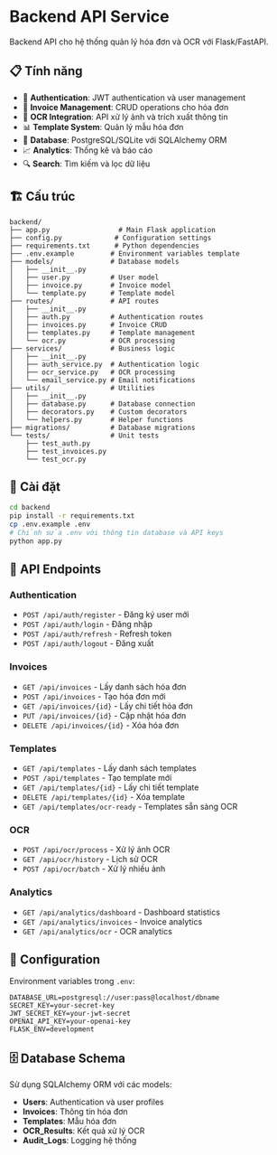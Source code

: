 # Backend API Service

Backend API cho hệ thống quản lý hóa đơn và OCR với Flask/FastAPI.

## 📋 Tính năng

- 🔐 **Authentication**: JWT authentication và user management
- 📄 **Invoice Management**: CRUD operations cho hóa đơn
- 🤖 **OCR Integration**: API xử lý ảnh và trích xuất thông tin
- 📊 **Template System**: Quản lý mẫu hóa đơn
- 💾 **Database**: PostgreSQL/SQLite với SQLAlchemy ORM
- 📈 **Analytics**: Thống kê và báo cáo
- 🔍 **Search**: Tìm kiếm và lọc dữ liệu

## 🏗️ Cấu trúc

```
backend/
├── app.py                 # Main Flask application
├── config.py             # Configuration settings
├── requirements.txt      # Python dependencies
├── .env.example         # Environment variables template
├── models/              # Database models
│   ├── __init__.py
│   ├── user.py          # User model
│   ├── invoice.py       # Invoice model
│   └── template.py      # Template model
├── routes/              # API routes
│   ├── __init__.py
│   ├── auth.py          # Authentication routes
│   ├── invoices.py      # Invoice CRUD
│   ├── templates.py     # Template management
│   └── ocr.py           # OCR processing
├── services/            # Business logic
│   ├── __init__.py
│   ├── auth_service.py  # Authentication logic
│   ├── ocr_service.py   # OCR processing
│   └── email_service.py # Email notifications
├── utils/               # Utilities
│   ├── __init__.py
│   ├── database.py      # Database connection
│   ├── decorators.py    # Custom decorators
│   └── helpers.py       # Helper functions
├── migrations/          # Database migrations
└── tests/               # Unit tests
    ├── test_auth.py
    ├── test_invoices.py
    └── test_ocr.py
```

## 🚀 Cài đặt

```bash
cd backend
pip install -r requirements.txt
cp .env.example .env
# Chỉnh sửa .env với thông tin database và API keys
python app.py
```

## 📡 API Endpoints

### Authentication

- `POST /api/auth/register` - Đăng ký user mới
- `POST /api/auth/login` - Đăng nhập
- `POST /api/auth/refresh` - Refresh token
- `POST /api/auth/logout` - Đăng xuất

### Invoices

- `GET /api/invoices` - Lấy danh sách hóa đơn
- `POST /api/invoices` - Tạo hóa đơn mới
- `GET /api/invoices/{id}` - Lấy chi tiết hóa đơn
- `PUT /api/invoices/{id}` - Cập nhật hóa đơn
- `DELETE /api/invoices/{id}` - Xóa hóa đơn

### Templates

- `GET /api/templates` - Lấy danh sách templates
- `POST /api/templates` - Tạo template mới
- `GET /api/templates/{id}` - Lấy chi tiết template
- `DELETE /api/templates/{id}` - Xóa template
- `GET /api/templates/ocr-ready` - Templates sẵn sàng OCR

### OCR

- `POST /api/ocr/process` - Xử lý ảnh OCR
- `GET /api/ocr/history` - Lịch sử OCR
- `POST /api/ocr/batch` - Xử lý nhiều ảnh

### Analytics

- `GET /api/analytics/dashboard` - Dashboard statistics
- `GET /api/analytics/invoices` - Invoice analytics
- `GET /api/analytics/ocr` - OCR analytics

## 🔧 Configuration

Environment variables trong `.env`:

```
DATABASE_URL=postgresql://user:pass@localhost/dbname
SECRET_KEY=your-secret-key
JWT_SECRET_KEY=your-jwt-secret
OPENAI_API_KEY=your-openai-key
FLASK_ENV=development
```

## 🗄️ Database Schema

Sử dụng SQLAlchemy ORM với các models:

- **Users**: Authentication và user profiles
- **Invoices**: Thông tin hóa đơn
- **Templates**: Mẫu hóa đơn
- **OCR_Results**: Kết quả xử lý OCR
- **Audit_Logs**: Logging hệ thống
